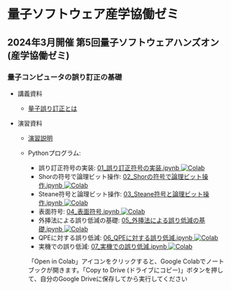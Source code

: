 # 量子ソフトウェア産学協働ゼミ

## 2024年3月開催 第5回量子ソフトウェアハンズオン(産学協働ゼミ)

### 量子コンピュータの誤り訂正の基礎

* 講義資料
  * [量子誤り訂正とは](量子誤り訂正とは.pdf)

* 演習資料
  * [演習説明](00_演習説明.pdf)
  * Pythonプログラム:
      * 誤り訂正符号の実装: [01\_誤り訂正符号の実装.ipynb ![Colab](https://colab.research.google.com/assets/colab-badge.svg)](https://colab.research.google.com/github/utokyo-qsw/joint-seminar/blob/main/202403/01_%E8%AA%A4%E3%82%8A%E8%A8%82%E6%AD%A3%E7%AC%A6%E5%8F%B7%E3%81%AE%E5%AE%9F%E8%A3%85.ipynb)
      * Shorの符号で論理ビット操作: [02\_Shorの符号で論理ビット操作.ipynb ![Colab](https://colab.research.google.com/assets/colab-badge.svg)](https://colab.research.google.com/github/utokyo-qsw/joint-seminar/blob/main/202403/02_Shor%E3%81%AE%E7%AC%A6%E5%8F%B7%E3%81%A7%E8%AB%96%E7%90%86%E3%83%93%E3%83%83%E3%83%88%E6%93%8D%E4%BD%9C.ipynb)
      * Steane符号と論理ビット操作: [03\_Steane符号と論理ビット操作.ipynb ![Colab](https://colab.research.google.com/assets/colab-badge.svg)](https://colab.research.google.com/github/utokyo-qsw/joint-seminar/blob/main/202403/03_Steane%E7%AC%A6%E5%8F%B7%E3%81%A8%E8%AB%96%E7%90%86%E3%83%93%E3%83%83%E3%83%88%E6%93%8D%E4%BD%9C.ipynb)
      * 表面符号: [04\_表面符号.ipynb ![Colab](https://colab.research.google.com/assets/colab-badge.svg)](https://colab.research.google.com/github/utokyo-qsw/joint-seminar/blob/main/202403/04_%E8%A1%A8%E9%9D%A2%E7%AC%A6%E5%8F%B7.ipynb)
      * 外挿法による誤り低減の基礎: [05\_外挿法による誤り低減の基礎.ipynb ![Colab](https://colab.research.google.com/assets/colab-badge.svg)](https://colab.research.google.com/github/utokyo-qsw/joint-seminar/blob/main/202403/05_%E5%A4%96%E6%8C%BF%E6%B3%95%E3%81%AB%E3%82%88%E3%82%8B%E8%AA%A4%E3%82%8A%E4%BD%8E%E6%B8%9B%E3%81%AE%E5%9F%BA%E7%A4%8E.ipynb)
      * QPEに対する誤り低減: [06\_QPEに対する誤り低減.ipynb ![Colab](https://colab.research.google.com/assets/colab-badge.svg)](https://colab.research.google.com/github/utokyo-qsw/joint-seminar/blob/main/202403/06_QPE%E3%81%AB%E5%AF%BE%E3%81%99%E3%82%8B%E8%AA%A4%E3%82%8A%E4%BD%8E%E6%B8%9B.ipynb)
      * 実機での誤り低減: [07\_実機での誤り低減.ipynb ![Colab](https://colab.research.google.com/assets/colab-badge.svg)](https://colab.research.google.com/github/utokyo-qsw/joint-seminar/blob/main/202403/07_%E5%AE%9F%E6%A9%9F%E3%81%A7%E3%81%AE%E8%AA%A4%E3%82%8A%E4%BD%8E%E6%B8%9B.ipynb)
 
    「Open in Colab」アイコンをクリックすると、Google Colabでノートブックが開きます。「Copy to  Drive (ドライブにコピー)」ボタンを押して、自分のGoogle Driveに保存してから実行してください
